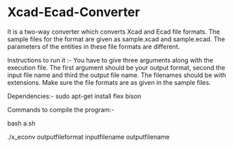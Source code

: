 Xcad-Ecad-Converter
===================
It is a two-way converter which converts Xcad and Ecad file formats.
 The sample files for the format are given as sample.xcad and sample.ecad. The parameters of the entities in these file formats are different.

 Instructions to run it :- You have to give three arguments along with the execution file. The first argument should be your output format, second the input file name and third the output file name. The filenames should be with extensions. Make sure the file formats are as given in the sample files.
 
 
 Dependencies:-
 sudo apt-get install flex bison
 
 Commands to compile the program:-
 
 bash a.sh

./x_econv outputfileformat inputfilename outputfilename
 
 
